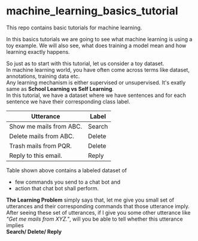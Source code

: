 # machine_learning_basics_tutorial
This repo contains basic tutorials for machine learning.

In this basics tutorials we are going to see what machine learning is using a toy example.
We will also see, what does training a model mean and how learning exactly happens.

So just as to start with this tutorial, let us consider a toy dataset.  
In machine learning world, you have often come across terms like dataset, annotations, training data etc.  
Any learning mechanism is either supervised or unsupervised. It's exatly same as **School Learning vs Self Learning**.  
In this tutorial, we have a dataset where we have sentences and for each sentence we have their corresponding class label.  

Utterance | Label
----------|----------
Show me mails from ABC. | Search
Delete mails from ABC.  | Delete
Trash mails from PQR.   | Delete
Reply to this email.    | Reply


Table shown above contains a labeled dataset of  
* few commands you send to a chat bot and 
* action that chat bot shall perform.

**The Learning Problem** simply says that, let me give you small set of utterances and their corresponding commands that those utterance imply. 
After seeing these set of utterances, if I give you some other utterance like *"Get me mails from XYZ."*, will you be able to tell whether this utterance
implies  
**Search/ Delete/ Reply**  

